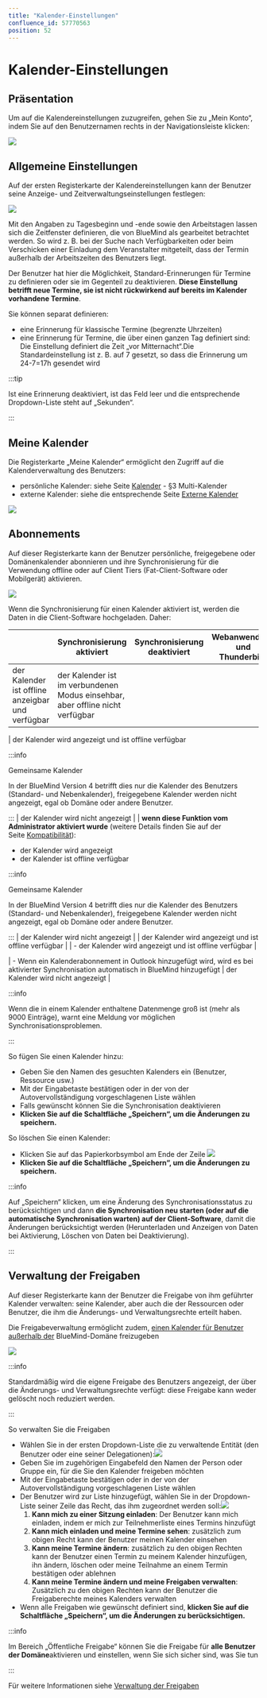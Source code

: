 ```yaml
---
title: "Kalender-Einstellungen"
confluence_id: 57770563
position: 52
---
```

# Kalender-Einstellungen


## Präsentation

Um auf die Kalendereinstellungen zuzugreifen, gehen Sie zu „Mein Konto“, indem Sie auf den Benutzernamen rechts in der Navigationsleiste klicken:

![](../../attachments/57770060/57770071.png)


## Allgemeine Einstellungen

Auf der ersten Registerkarte der Kalendereinstellungen kann der Benutzer seine Anzeige- und Zeitverwaltungseinstellungen festlegen:

![](../../attachments/57770563/62558501.png)

Mit den Angaben zu Tagesbeginn und -ende sowie den Arbeitstagen lassen sich die Zeitfenster definieren, die von BlueMind als gearbeitet betrachtet werden. So wird z. B. bei der Suche nach Verfügbarkeiten oder beim Verschicken einer Einladung dem Veranstalter mitgeteilt, dass der Termin außerhalb der Arbeitszeiten des Benutzers liegt.

Der Benutzer hat hier die Möglichkeit, Standard-Erinnerungen für Termine zu definieren oder sie im Gegenteil zu deaktivieren.
**Diese Einstellung betrifft neue Termine, sie ist nicht rückwirkend auf bereits im Kalender vorhandene Termine**.

Sie können separat definieren:

- eine Erinnerung für klassische Termine (begrenzte Uhrzeiten)
- eine Erinnerung für Termine, die über einen ganzen Tag definiert sind: Die Einstellung definiert die Zeit „vor Mitternacht“.Die Standardeinstellung ist z. B. auf 7 gesetzt, so dass die Erinnerung um 24-7=17h gesendet wird


:::tip

Ist eine Erinnerung deaktiviert, ist das Feld leer und die entsprechende Dropdown-Liste steht auf „Sekunden“.

:::

## Meine Kalender

Die Registerkarte „Meine Kalender“ ermöglicht den Zugriff auf die Kalenderverwaltung des Benutzers:

- persönliche Kalender: siehe Seite [Kalender](/Guide_de_l_utilisateur/L_agenda/) - §3 Multi-Kalender
- externe Kalender: siehe die entsprechende Seite [Externe Kalender](/Guide_de_l_utilisateur/L_agenda/Les_calendriers_externes/)


![](../../attachments/57770563/62558504.png)

## Abonnements

Auf dieser Registerkarte kann der Benutzer persönliche, freigegebene oder Domänenkalender abonnieren und ihre Synchronisierung für die Verwendung offline oder auf Client Tiers (Fat-Client-Software oder Mobilgerät) aktivieren.

![](../../attachments/57770563/62558512.png)

Wenn die Synchronisierung für einen Kalender aktiviert ist, werden die Daten in die Client-Software hochgeladen. Daher:

|  | Synchronisierung aktiviert | Synchronisierung deaktiviert | Webanwendung und Thunderbird | EAS iOS | EAS (andere) | DAV | Outlook (Connector) |
| --- | --- | --- | --- | --- | --- | --- | --- |
| der Kalender ist offline anzeigbar und verfügbar | der Kalender ist im verbundenen Modus einsehbar, aber offline nicht verfügbar |
| 
der Kalender wird angezeigt und ist offline verfügbar


:::info

Gemeinsame Kalender

In der BlueMind Version 4 betrifft dies nur die Kalender des Benutzers (Standard- und Nebenkalender), freigegebene Kalender werden nicht angezeigt, egal ob Domäne oder andere Benutzer.

:::
 | der Kalender wird nicht angezeigt |
| 
**wenn diese Funktion vom Administrator aktiviert wurde** (weitere Details finden Sie auf der Seite [Kompatibilität](/FAQ_Foire_aux_questions_/Compatibilité/)):
- der Kalender wird angezeigt
- der Kalender ist offline verfügbar


:::info

Gemeinsame Kalender

In der BlueMind Version 4 betrifft dies nur die Kalender des Benutzers (Standard- und Nebenkalender), freigegebene Kalender werden nicht angezeigt, egal ob Domäne oder andere Benutzer.

:::
 | 
der Kalender wird nicht angezeigt
 |
| der Kalender wird angezeigt und ist offline verfügbar |
| - der Kalender wird angezeigt und ist offline verfügbar | 


 | - Wenn ein Kalenderabonnement in Outlook hinzugefügt wird, wird es bei aktivierter Synchronisation automatisch in BlueMind hinzugefügt | der Kalender wird nicht angezeigt |


:::info

Wenn die in einem Kalender enthaltene Datenmenge groß ist (mehr als 9000 Einträge), warnt eine Meldung vor möglichen Synchronisationsproblemen.

:::

So fügen Sie einen Kalender hinzu:

- Geben Sie den Namen des gesuchten Kalenders ein (Benutzer, Ressource usw.)
- Mit der Eingabetaste bestätigen oder in der von der Autovervollständigung vorgeschlagenen Liste wählen
- Falls gewünscht können Sie die Synchronisation deaktivieren
- **Klicken Sie auf die Schaltfläche „Speichern“, um die Änderungen zu speichern.**


So löschen Sie einen Kalender:

- Klicken Sie auf das Papierkorbsymbol am Ende der Zeile ![](../../attachments/57770563/62558516.png)
- **Klicken Sie auf die Schaltfläche „Speichern“, um die Änderungen zu speichern.**


:::info

Auf „Speichern“ klicken, um eine Änderung des Synchronisationsstatus zu berücksichtigen und dann **die Synchronisation neu starten (oder auf die automatische Synchronisation  warten) auf der Client-Software**, damit die Änderungen berücksichtigt werden (Herunterladen und Anzeigen von Daten bei Aktivierung, Löschen von Daten bei Deaktivierung).

:::

## Verwaltung der Freigaben

Auf dieser Registerkarte kann der Benutzer die Freigabe von ihm geführter Kalender verwalten: seine Kalender, aber auch die der Ressourcen oder Benutzer, die ihm die Änderungs- und Verwaltungsrechte erteilt haben.

Die Freigabeverwaltung ermöglicht zudem, [einen Kalender für Benutzer außerhalb der](/Guide_de_l_utilisateur/L_agenda/Le_partage_d_agenda/#Lepartaged'agenda-partage-exterieur) BlueMind-Domäne freizugeben

![](../../attachments/57770563/62558510.png)


:::info

Standardmäßig wird die eigene Freigabe des Benutzers angezeigt, der über die Änderungs- und Verwaltungsrechte verfügt: diese Freigabe kann weder gelöscht noch reduziert werden.

:::

So verwalten Sie die Freigaben

- Wählen Sie in der ersten Dropdown-Liste die zu verwaltende Entität (den Benutzer oder eine seiner Delegationen):![](../../attachments/57770563/62558508.png)
- Geben Sie im zugehörigen Eingabefeld den Namen der Person oder Gruppe ein, für die Sie den Kalender freigeben möchten
- Mit der Eingabetaste bestätigen oder in der von der Autovervollständigung vorgeschlagenen Liste wählen
- Der Benutzer wird zur Liste hinzugefügt, wählen Sie in der Dropdown-Liste seiner Zeile das Recht, das ihm zugeordnet werden soll:![](../../attachments/57770563/62558506.png) 
    1. **Kann mich zu einer Sitzung einladen**: Der Benutzer kann mich einladen, indem er mich zur Teilnehmerliste eines Termins hinzufügt
    2. **Kann mich einladen und meine Termine sehen**: zusätzlich zum obigen Recht kann der Benutzer meinen Kalender einsehen
    3. **Kann meine Termine ändern**: zusätzlich zu den obigen Rechten kann der Benutzer einen Termin zu meinem Kalender hinzufügen, ihn ändern, löschen oder meine Teilnahme an einem Termin bestätigen oder ablehnen
    4. **Kann meine Termine ändern und meine Freigaben verwalten**: Zusätzlich zu den obigen Rechten kann der Benutzer die Freigaberechte meines Kalenders verwalten
- Wenn alle Freigaben wie gewünscht definiert sind, **klicken Sie auf die Schaltfläche „Speichern“, um die Änderungen zu berücksichtigen.**


:::info

Im Bereich „Öffentliche Freigabe“ können Sie die Freigabe für **alle Benutzer der Domäne**aktivieren und einstellen, wenn Sie sich sicher sind, was Sie tun

:::

Für weitere Informationen siehe [Verwaltung der Freigaben](/Guide_de_l_utilisateur/Gestion_des_partages/)


